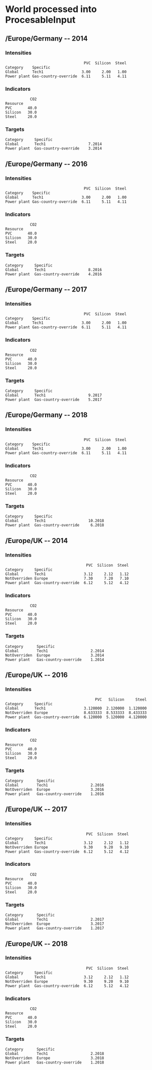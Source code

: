 # World processed into ProcesableInput

## /Europe/Germany -- 2014
### Intensities
```
                                   PVC  Silicon  Steel
Category    Specific                                  
Global      Tech1                 3.00     2.00   1.00
Power plant Gas-country-override  6.11     5.11   4.11
```

### Indicators
```
           CO2
Resource      
PVC       40.0
Silicon   30.0
Steel     20.0
```

### Targets
```
Category     Specific            
Global       Tech1                   7.2014
Power plant  Gas-country-override    3.2014
```

## /Europe/Germany -- 2016
### Intensities
```
                                   PVC  Silicon  Steel
Category    Specific                                  
Global      Tech1                 3.00     2.00   1.00
Power plant Gas-country-override  6.11     5.11   4.11
```

### Indicators
```
           CO2
Resource      
PVC       40.0
Silicon   30.0
Steel     20.0
```

### Targets
```
Category     Specific            
Global       Tech1                   8.2016
Power plant  Gas-country-override    4.2016
```

## /Europe/Germany -- 2017
### Intensities
```
                                   PVC  Silicon  Steel
Category    Specific                                  
Global      Tech1                 3.00     2.00   1.00
Power plant Gas-country-override  6.11     5.11   4.11
```

### Indicators
```
           CO2
Resource      
PVC       40.0
Silicon   30.0
Steel     20.0
```

### Targets
```
Category     Specific            
Global       Tech1                   9.2017
Power plant  Gas-country-override    5.2017
```

## /Europe/Germany -- 2018
### Intensities
```
                                   PVC  Silicon  Steel
Category    Specific                                  
Global      Tech1                 3.00     2.00   1.00
Power plant Gas-country-override  6.11     5.11   4.11
```

### Indicators
```
           CO2
Resource      
PVC       40.0
Silicon   30.0
Steel     20.0
```

### Targets
```
Category     Specific            
Global       Tech1                   10.2018
Power plant  Gas-country-override     6.2018
```

## /Europe/UK -- 2014
### Intensities
```
                                    PVC  Silicon  Steel
Category     Specific                                  
Global       Tech1                 3.12     2.12   1.12
NotOverriden Europe                7.30     7.20   7.10
Power plant  Gas-country-override  6.12     5.12   4.12
```

### Indicators
```
           CO2
Resource      
PVC       40.0
Silicon   30.0
Steel     20.0
```

### Targets
```
Category      Specific            
Global        Tech1                   2.2014
NotOverriden  Europe                  3.2014
Power plant   Gas-country-override    1.2014
```

## /Europe/UK -- 2016
### Intensities
```
                                        PVC   Silicon     Steel
Category     Specific                                          
Global       Tech1                 3.120000  2.120000  1.120000
NotOverriden Europe                8.633333  8.533333  8.433333
Power plant  Gas-country-override  6.120000  5.120000  4.120000
```

### Indicators
```
           CO2
Resource      
PVC       40.0
Silicon   30.0
Steel     20.0
```

### Targets
```
Category      Specific            
Global        Tech1                   2.2016
NotOverriden  Europe                  3.2016
Power plant   Gas-country-override    1.2016
```

## /Europe/UK -- 2017
### Intensities
```
                                    PVC  Silicon  Steel
Category     Specific                                  
Global       Tech1                 3.12     2.12   1.12
NotOverriden Europe                9.30     9.20   9.10
Power plant  Gas-country-override  6.12     5.12   4.12
```

### Indicators
```
           CO2
Resource      
PVC       40.0
Silicon   30.0
Steel     20.0
```

### Targets
```
Category      Specific            
Global        Tech1                   2.2017
NotOverriden  Europe                  3.2017
Power plant   Gas-country-override    1.2017
```

## /Europe/UK -- 2018
### Intensities
```
                                    PVC  Silicon  Steel
Category     Specific                                  
Global       Tech1                 3.12     2.12   1.12
NotOverriden Europe                9.30     9.20   9.10
Power plant  Gas-country-override  6.12     5.12   4.12
```

### Indicators
```
           CO2
Resource      
PVC       40.0
Silicon   30.0
Steel     20.0
```

### Targets
```
Category      Specific            
Global        Tech1                   2.2018
NotOverriden  Europe                  3.2018
Power plant   Gas-country-override    1.2018
```
